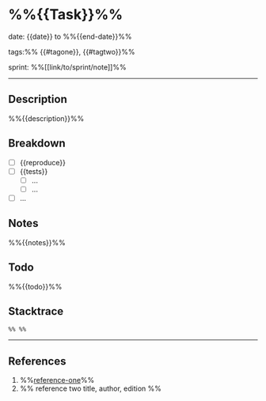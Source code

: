 # %%{{Task}}%%

date: {{date}} to %%{{end-date}}%%

tags:%% {{#tagone}}, {{#tagtwo}}%%

sprint: %%[[link/to/sprint/note]]%%

---
## Description

%%{{description}}%%

## Breakdown

* [ ] {{reproduce}}
* [ ] {{tests}}
	* [ ] ...
	* [ ] ...
* [ ] ...

## Notes

%%{{notes}}%%
## Todo

%%{{todo}}%%

## Stacktrace

```
%% %%
```

---
## References

1. %%[reference-one](link)%%
2. %% reference two title, author, edition %%
